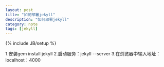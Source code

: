 ```yaml
---
layout: post
title: "如何部署jekyll"
description: "如何部署jekyll"
category: note
tags: [jekyll]
---
```

{% include JB/setup %}

1.安装gem install jekyll
2.启动服务：jekyll --server
3.在浏览器中输入地址：localhost：4000
